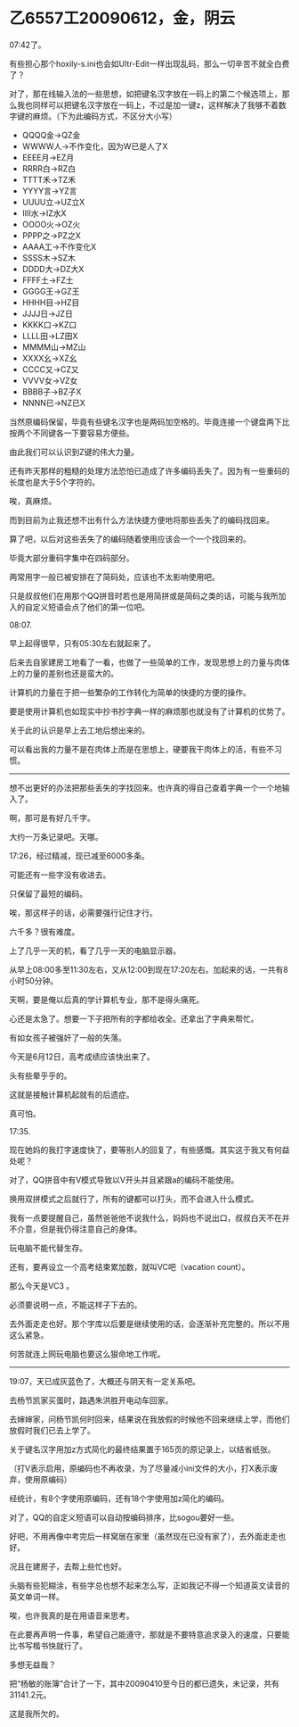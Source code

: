 # 乙6557工20090612，金，阴云

07:42了。

有些担心那个hoxily-s.ini也会如Ultr-Edit一样出现乱码，那么一切辛苦不就全白费了？

对了，那在线输入法的一些思想，如把键名汉字放在一码上的第二个候选项上，那么我也同样可以把键名汉字放在一码上，不过是加一键z，这样解决了我够不着数字键的麻烦。（下为此编码方式，不区分大小写）

- QQQQ金->QZ金
- WWWW人->不作变化，因为W已是人了X
- EEEE月->EZ月
- RRRR白->RZ白
- TTTT禾->TZ禾
- YYYY言->YZ言
- UUUU立->UZ立X
- IIII水->IZ水X
- OOOO火->OZ火
- PPPP之->PZ之X
- AAAA工->不作变化X
- SSSS木->SZ木
- DDDD大->DZ大X
- FFFF土->FZ土
- GGGG王->GZ王
- HHHH目->HZ目
- JJJJ日->JZ日
- KKKK口->KZ口
- LLLL田->LZ田X
- MMMM山->MZ山
- XXXX幺->XZ幺
- CCCC又->CZ又
- VVVV女->VZ女
- BBBB子->BZ子X
- NNNN已->NZ已X

当然原编码保留，毕竟有些键名汉字也是两码加空格的。毕竟连接一个键盘两下比按两个不同键各一下要容易方便些。

由此我们可以认识到Z键的伟大力量。

还有昨天那样的粗糙的处理方法恐怕已造成了许多编码丢失了。因为有一些重码的长度也是大于5个字符的。

唉，真麻烦。

而到目前为止我还想不出有什么方法快捷方便地将那些丢失了的编码找回来。

算了吧，以后对这些丢失了的编码随着使用应该会一个一个找回来的。

毕竟大部分重码字集中在四码部分。

两常用字一般已被安排在了简码处，应该也不太影响使用吧。

只是叔叔他们在用那个QQ拼音时若也是用简拼或是简码之类的话，可能与我所加入的自定义短语会点了他们的第一位吧。

08:07.

早上起得很早，只有05:30左右就起来了。

后来去自家建房工地看了一看，也做了一些简单的工作，发现思想上的力量与肉体上的力量的差别也还是蛮大的。

计算机的力量在于把一些繁杂的工作转化为简单的快捷的方便的操作。

要是使用计算机也如现实中抄书抄字典一样的麻烦那也就没有了计算机的优势了。

关于此的认识是早上去工地后想出来的。

可以看出我的力量不是在肉体上而是在思想上，硬要我干肉体上的活，有些不习惯。

----

想不出更好的办法把那些丢失的字找回来。也许真的得自己查着字典一个一个地输入了。

啊，那可是有好几千字。

大约一万条记录吧。天哪。

17:26，经过精减，现已减至6000多条。

可能还有一些字没有收进去。

只保留了最短的编码。

唉，那这样子的话，必需要强行记住才行。

六千多？很有难度。

上了几乎一天的机，看了几乎一天的电脑显示器。

从早上08:00多至11:30左右，又从12:00到现在17:20左右。加起来的话，一共有8小时50分钟。

天啊，要是俺以后真的学计算机专业，那不是得头痛死。

心还是太急了。想要一下子把所有的字都给收全。还拿出了字典来帮忙。

有如女孩子被强奸了一般的失落。

今天是6月12日，高考成绩应该快出来了。

头有些晕乎乎的。

这就是接触计算机起就有的后遗症。

真可怕。

17:35.

现在她妈的我打字速度快了，要等别人的回复了，有些感慨。其实这于我又有何益处呢？

对了，QQ拼音中有V模式导致以V开头并且紧跟a的编码不能使用。

换用双拼模式之后就行了，所有的键都可以打头，而不会进入什么模式。

我有一点要提醒自己，虽然爸爸他不说我什么，妈妈也不说出口，叔叔白天不在并不介意，但是我仍得注意自己的身体。

玩电脑不能代替生存。

还有，要再设立一个高考结束累加数，就叫VC吧（vacation count）。

那么今天是VC3 。

必须要说明一点，不能这样子下去的。

去外面走走也好。那个字库以后要是继续使用的话，会逐渐补充完整的。所以不用这么紧急。

何苦就连上网玩电脑也要这么狠命地工作呢。

----

19:07，天已成灰蓝色了，大概还与阴天有一定关系吧。

去杨节凯家买蛋时，路遇朱洪胜开电动车回家。

去婶婶家，问杨节凯何时回来，结果说在我放假的时候他不回来继续上学，而他们放假时我们已去上学了。

关于键名汉字用加z方式简化的最终结果置于165页的原记录上，以结省纸张。

（打V表示启用，原编码也不再收录，为了尽量减小ini文件的大小，打X表示废弃，使用原编码）

经统计，有8个字使用原编码，还有18个字使用加z简化的编码。

对了，QQ的自定义短语可以自动按编码排序，比sogou要好一些。

好吧，不用再像中考完后一样窝居在家里（虽然现在已没有家了），去外面走走也好。

况且在建房子，去帮上些忙也好。

头脑有些犯糊涂，有些字总也想不起来怎么写，正如我记不得一个知道英文读音的英文单词一样。

唉，也许我真的是在用语音来思考。

在此要再声明一件事，希望自己能遵守，那就是不要特意追求录入的速度，只要能比书写楷书快就行了。

多想无益哉？

把“杨敏的账簿”合计了一下，其中20090410至今日的都已遗失，未记录，共有31141.2元。

这是我所欠的。



